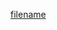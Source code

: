 [filename](https://raw.githubusercontent.com/ligaopeng123-npm/web-components-repo/main/packages/login-module/README.md ':include')
